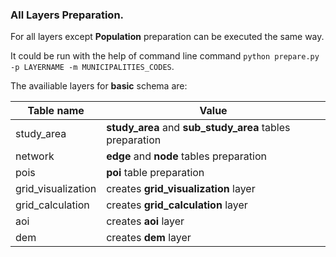 ### All Layers Preparation. 

For all layers except **Population** preparation can be executed the same way.

It could be run with the help of command line command `python prepare.py -p LAYERNAME -m MUNICIPALITIES_CODES`.

The availiable layers for **basic** schema are:

|Table name| Value |
|------------|------|
|study_area| **study_area** and **sub_study_area** tables preparation |
|network| **edge** and **node** tables preparation |
|pois| **poi** table preparation |
|grid_visualization| creates **grid_visualization** layer |
|grid_calculation| creates **grid_calculation** layer |
|aoi| creates **aoi** layer |
|dem| creates **dem** layer|


